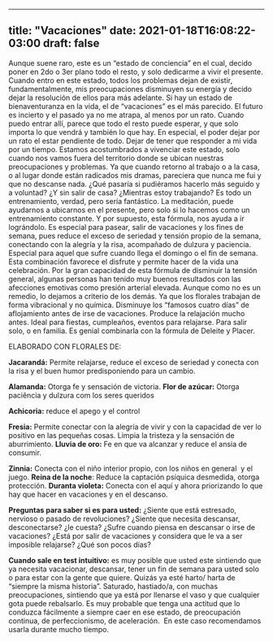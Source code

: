 
---
title: "Vacaciones"
date: 2021-01-18T16:08:22-03:00
draft: false
--- 
        

 



Aunque suene raro, este es un “estado de conciencia” en
 el cual, decido poner en 2do o 3er plano todo el resto, y solo dedicarme a
 vivir el presente.
Cuando entro en este estado, todos los problemas dejan
 de existir, fundamentalmente, mis preocupaciones disminuyen su energía y decido
 dejar la resolución de ellos para más adelante.
Si hay un estado de bienaventuranza en la vida, el de
 “vacaciones” es el más parecido.
El futuro es incierto y el pasado ya no me atrapa, al
 menos por un rato.
Cuando puedo entrar allí, parece que todo el resto
 puede esperar, y que solo importa lo que vendrá y también lo que hay. En
 especial, el poder dejar por un rato el estar pendiente de todo. Dejar de tener
 que responder a mi vida por un tiempo.
Estamos acostumbrados a vivenciar este estado, solo
 cuando nos vamos fuera del territorio donde se ubican nuestras preocupaciones y
 problemas. Ya que cuando retorno al trabajo o a la casa, o al lugar donde están
 radicados mis dramas, pareciera que nunca me fui y que no descanse nada. ¿Qué
 pasaría si pudiéramos hacerlo más seguido y a voluntad? ¿Y sin salir de casa?
 ¿Mientras estoy trabajando? Es todo un entrenamiento, verdad, pero sería
 fantástico.
La meditación, puede ayudarnos a ubicarnos en el
 presente, pero solo si lo hacemos como un entrenamiento constante. Y por
 supuesto, esta fórmula, nos ayuda a ir lográndolo.
Es especial para pasear, salir de vacaciones y los
 fines de semana, pues reduce el exceso de seriedad y tensión propio de la
 semana, conectando con la alegría y la risa, acompañado de dulzura y paciencia.
 Especial para aquel que sufre cuando llega el domingo o el fin de semana. Esta
 combinación favorece el disfrute y permite hacer de la vida una celebración.
Por la
 gran capacidad de esta fórmula de disminuir la tensión general, algunas
 personas han tenido muy buenos resultados con las afecciones emotivas como
 presión arterial elevada. Aunque como no es un remedio, lo dejamos a criterio
 de los demás. Ya que los florales trabajan de forma vibracional y no química.
Disminuye
 los “famosos cuatro días” de aflojamiento antes de irse de vacaciones. Produce
 la relajación mucho antes. Ideal para fiestas, cumpleaños, eventos para
 relajarse. Para salir solo, o en familia.
Es
 genial combinarla con la fórmula de Deleite y Placer.
 
ELABORADO CON FLORALES DE:


**Jacarandá:**  Permite relajarse, reduce el exceso de seriedad y
 conecta con la risa y el buen humor predisponiendo para un cambio.


**Alamanda:**  Otorga fe y sensación de victoria.
**Flor
 de azúcar:** Otorga paciência y
 dulzura com los seres queridos 


**Achicoria:**  reduce el apego y el control


**Fresia:**  Permite conectar con la alegría de vivir y con la
 capacidad de ver lo positivo en las pequeñas cosas. Limpia la tristeza y la
 sensación de aburrimiento.
**Lluvia
 de oro:** Fe en que va alcanzar y reduce el
 ansia de consumir.


**Zinnia:**  Conecta con el niño interior propio, con los niños en
 general  y el juego.
**Reina
 de la noche**: Reduce la captación
 psíquica desmedida, otorga protección.
**Duranta
 violeta:** Conecta con el aquí y ahora
 priorizando lo que hay que hacer en vacaciones y en el descanso.
 
**Preguntas para saber si es
 para usted:**
¿Siente que está estresado,
 nervioso o pasado de revoluciones?
¿Siente que necesita
 descansar, desconectarse? ¿le cuesta?
¿Sufre cuando piensa en
 descansar o irse de vacaciones?
¿Está por salir de vacaciones
 y considera que le va a ser imposible relajarse? ¿Qué son pocos días?
 
**Cuando
 sale en test intuitivo:** es muy posible que usted este sintiendo
que ya necesita vacacionar, descansar, tener un fin de semana para usted
 solo o para estar con la gente que quiere. Quizás ya esté harto/ harta de
 “siempre la misma historia”. Saturado, hastiado/a, con muchas preocupaciones,
 sintiendo que ya está por llenarse el vaso y que cualquier gota puede
 rebalsarlo.
Es muy probable que tenga una actitud que lo
 conduzca fácilmente a siempre caer en ese estado, de preocupación continua, de
 perfeccionismo, de aceleración.  En este
 caso recomendamos usarla durante mucho tiempo.
 




 
